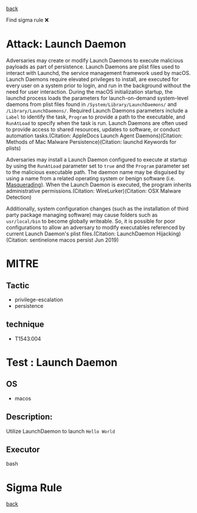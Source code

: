 
[back](../index.md)

Find sigma rule :x: 

# Attack: Launch Daemon 

Adversaries may create or modify Launch Daemons to execute malicious payloads as part of persistence. Launch Daemons are plist files used to interact with Launchd, the service management framework used by macOS. Launch Daemons require elevated privileges to install, are executed for every user on a system prior to login, and run in the background without the need for user interaction. During the macOS initialization startup, the launchd process loads the parameters for launch-on-demand system-level daemons from plist files found in <code>/System/Library/LaunchDaemons/</code> and <code>/Library/LaunchDaemons/</code>. Required Launch Daemons parameters include a <code>Label</code> to identify the task, <code>Program</code> to provide a path to the executable, and <code>RunAtLoad</code> to specify when the task is run. Launch Daemons are often used to provide access to shared resources, updates to software, or conduct automation tasks.(Citation: AppleDocs Launch Agent Daemons)(Citation: Methods of Mac Malware Persistence)(Citation: launchd Keywords for plists)

Adversaries may install a Launch Daemon configured to execute at startup by using the <code>RunAtLoad</code> parameter set to <code>true</code> and the <code>Program</code> parameter set to the malicious executable path. The daemon name may be disguised by using a name from a related operating system or benign software (i.e. [Masquerading](https://attack.mitre.org/techniques/T1036)). When the Launch Daemon is executed, the program inherits administrative permissions.(Citation: WireLurker)(Citation: OSX Malware Detection)

Additionally, system configuration changes (such as the installation of third party package managing software) may cause folders such as <code>usr/local/bin</code> to become globally writeable. So, it is possible for poor configurations to allow an adversary to modify executables referenced by current Launch Daemon's plist files.(Citation: LaunchDaemon Hijacking)(Citation: sentinelone macos persist Jun 2019)

# MITRE
## Tactic
  - privilege-escalation
  - persistence


## technique
  - T1543.004


# Test : Launch Daemon
## OS
  - macos


## Description:
Utilize LaunchDaemon to launch `Hello World`


## Executor
bash

# Sigma Rule


[back](../index.md)
